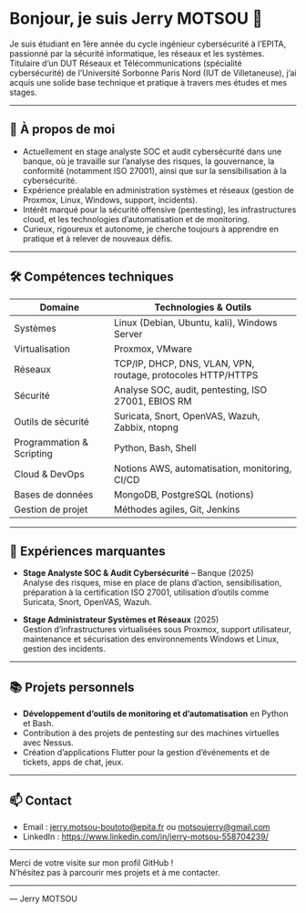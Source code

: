 # Bonjour, je suis Jerry MOTSOU 👋

Je suis étudiant en 1ère année du cycle ingénieur cybersécurité à l’EPITA, passionné par la sécurité informatique, les réseaux et les systèmes.  
Titulaire d’un DUT Réseaux et Télécommunications (spécialité cybersécurité) de l’Université Sorbonne Paris Nord (IUT de Villetaneuse), j’ai acquis une solide base technique et pratique à travers mes études et mes stages.  

---

## 🚀 À propos de moi  

- Actuellement en stage analyste SOC et audit cybersécurité dans une banque, où je travaille sur l’analyse des risques, la gouvernance, la conformité (notamment ISO 27001), ainsi que sur la sensibilisation à la cybersécurité.  
- Expérience préalable en administration systèmes et réseaux (gestion de Proxmox, Linux, Windows, support, incidents).  
- Intérêt marqué pour la sécurité offensive (pentesting), les infrastructures cloud, et les technologies d’automatisation et de monitoring.  
- Curieux, rigoureux et autonome, je cherche toujours à apprendre en pratique et à relever de nouveaux défis.  

---

## 🛠️ Compétences techniques  

| Domaine              | Technologies & Outils                                         |
|----------------------|--------------------------------------------------------------|
| Systèmes             | Linux (Debian, Ubuntu, kali), Windows Server                        |
| Virtualisation       | Proxmox, VMware                  |
| Réseaux              | TCP/IP, DHCP, DNS, VLAN, VPN, routage, protocoles HTTP/HTTPS |
| Sécurité             | Analyse SOC, audit, pentesting, ISO 27001, EBIOS RM           |
| Outils de sécurité   | Suricata, Snort, OpenVAS, Wazuh, Zabbix, ntopng               |
| Programmation & Scripting | Python, Bash, Shell                                        |
| Cloud & DevOps       | Notions AWS, automatisation, monitoring, CI/CD                |
| Bases de données     | MongoDB, PostgreSQL (notions)                                 |
| Gestion de projet    | Méthodes agiles, Git, Jenkins                                 |

---

## 💼 Expériences marquantes  

- **Stage Analyste SOC & Audit Cybersécurité** – Banque (2025)  
  Analyse des risques, mise en place de plans d’action, sensibilisation, préparation à la certification ISO 27001, utilisation d’outils comme Suricata, Snort, OpenVAS, Wazuh.  

- **Stage Administrateur Systèmes et Réseaux** (2025)  
  Gestion d’infrastructures virtualisées sous Proxmox, support utilisateur, maintenance et sécurisation des environnements Windows et Linux, gestion des incidents.  

---

## 📚 Projets personnels  

- **Développement d’outils de monitoring et d’automatisation** en Python et Bash.  
- Contribution à des projets de pentesting sur des machines virtuelles avec Nessus.  
- Création d’applications Flutter pour la gestion d’événements et de tickets, apps de chat, jeux.  

---

## 📫 Contact  

- Email : jerry.motsou-boutoto@epita.fr ou  motsoujerry@gmail.com 
- LinkedIn : https://www.linkedin.com/in/jerry-motsou-558704239/

---

Merci de votre visite sur mon profil GitHub !  
N’hésitez pas à parcourir mes projets et à me contacter.

---

— Jerry MOTSOU 


<!---
hackerlbv241/hackerlbv241 is a ✨ special ✨ repository because its `README.md` (this file) appears on your GitHub profile.
You can click the Preview link to take a look at your changes.
--->
